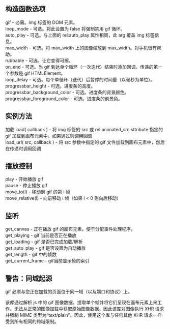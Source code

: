 ## 构造函数选项  
gif - 必需。img 标签的 DOM 元素。  
loop_mode - 可选。将此设置为 false 将强制禁用 gif 循环。  
auto_play - 可选。与上面的 rel:auto_play 属性相同，此 arg 覆盖 img 标签信息。  
max_width - 可选。将 max_width 上的图像缩放到 max_width。对手机很有帮助。  
rubbable - 可选。让它变得可擦。  
on_end - 可选。当 gif 到达单个循环（一次迭代）结束时添加回调。传递的第一个参数是 gif HTMLElement。  
loop_delay - 可选。每个单循环（迭代）后暂停的时间量（以毫秒为单位）。  
progressbar_height - 可选。进度条的高度。  
progressbar_background_color - 可选。进度条的背景颜色。
progressbar_foreground_color - 可选。进度条的前景色。
## 实例方法
 加载
load( callback ) - 将 img 标签的 src 或 rel:animated_src sttribute 指定的 gif 加载到画布元素中，如果通过则调用回调   
load_url( src, callback ) - 将 src 参数中指定的 gif 文件加载到画布元素中，然后在传递时调用回调  
## 播放控制
play - 开始播放 gif  
pause - 停止播放 gif  
move_to(i) - 移动到 gif 的第 i 帧  
move_relative(i) - 向前移动 i 帧（如果 i < 0 则向后移动）  
## 监听
get_canvas - 正在播放 gif 的画布元素。便于分配事件处理程序。  
get_playing - gif 当前是否正在播放  
get_loading - gif 是否已完成加载/解析  
get_auto_play - gif 是否设置为自动播放  
get_length - gif 中的帧数  
get_current_frame - gif当前显示帧的索引  
## 警告：同域起源  
gif 必须与您正在加载的页面位于同一域（以及端口和协议）上。  

该库通过解析 js 中的 gif 图像数据、提取单个帧并将它们呈现在画布元素上来工作。无法从正常的图像加载中获取原始图像数据，因此该库对图像执行 XHR 请求并强制 MIME 类型为“text/plain”。因此，使用这个库与任何其他 XHR 请求一样受到所有相同的跨域限制。